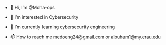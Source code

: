 - 👋 Hi, I’m @Moha-ops
- 👀 I’m interested in Cybersecurity 
- 🌱 I’m currently learning cybersecurity engineering 

- 📫 How to reach me medoeng24@gmail.com or albuham1@my.erau.edu

<!---
Moha-ops/Moha-ops is a ✨ special ✨ repository because its `README.md` (this file) appears on your GitHub profile.
You can click the Preview link to take a look at your changes.
--->
